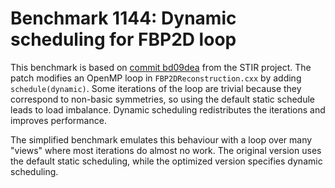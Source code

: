 # Benchmark 1144: Dynamic scheduling for FBP2D loop

This benchmark is based on [commit bd09dea](https://github.com/UCL/STIR/commit/bd09deacd1bdd2c8ea928da681846f853541288e) from the STIR project. The patch modifies an OpenMP loop in `FBP2DReconstruction.cxx` by adding `schedule(dynamic)`. Some iterations of the loop are trivial because they correspond to non-basic symmetries, so using the default static schedule leads to load imbalance. Dynamic scheduling redistributes the iterations and improves performance.

The simplified benchmark emulates this behaviour with a loop over many "views" where most iterations do almost no work. The original version uses the default static scheduling, while the optimized version specifies dynamic scheduling.
